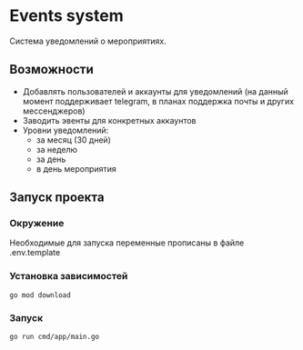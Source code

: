 # Events system

Система уведомлений о мероприятиях.

## Возможности

- Добавлять пользователей и аккаунты для уведомлений (на данный момент поддерживает telegram, в планах поддержка почты и других мессенджеров)
- Заводить эвенты для конкретных аккаунтов
- Уровни уведомлений:
  - за месяц (30 дней)
  - за неделю
  - за день
  - в день мероприятия

## Запуск проекта

### Окружение
Необходимые для запуска переменные прописаны в файле .env.template

### Установка зависимостей
```
go mod download
```

### Запуск
```
go run cmd/app/main.go
```